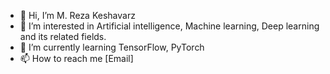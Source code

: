 - 👋 Hi, I’m M. Reza Keshavarz
- 👀 I’m interested in Artificial intelligence, Machine learning, Deep learning and its related fields.
- 🌱 I’m currently learning TensorFlow, PyTorch
- 📫 How to reach me [Email]

<!---
realrezak/realrezak is a ✨ special ✨ repository because its `README.md` (this file) appears on your GitHub profile.
You can click the Preview link to take a look at your changes.
--->
